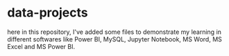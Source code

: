 # data-projects
here in this repository, I've added some files to demonstrate my learning in different softwares like Power BI, MySQL, Jupyter Notebook, MS Word, MS Excel and MS Power BI.
